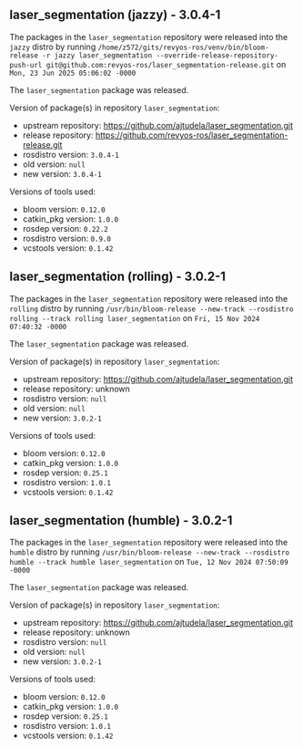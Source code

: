 ## laser_segmentation (jazzy) - 3.0.4-1

The packages in the `laser_segmentation` repository were released into the `jazzy` distro by running `/home/z572/gits/revyos-ros/venv/bin/bloom-release -r jazzy laser_segmentation --override-release-repository-push-url git@github.com:revyos-ros/laser_segmentation-release.git` on `Mon, 23 Jun 2025 05:06:02 -0000`

The `laser_segmentation` package was released.

Version of package(s) in repository `laser_segmentation`:

- upstream repository: https://github.com/ajtudela/laser_segmentation.git
- release repository: https://github.com/revyos-ros/laser_segmentation-release.git
- rosdistro version: `3.0.4-1`
- old version: `null`
- new version: `3.0.4-1`

Versions of tools used:

- bloom version: `0.12.0`
- catkin_pkg version: `1.0.0`
- rosdep version: `0.22.2`
- rosdistro version: `0.9.0`
- vcstools version: `0.1.42`


## laser_segmentation (rolling) - 3.0.2-1

The packages in the `laser_segmentation` repository were released into the `rolling` distro by running `/usr/bin/bloom-release --new-track --rosdistro rolling --track rolling laser_segmentation` on `Fri, 15 Nov 2024 07:40:32 -0000`

The `laser_segmentation` package was released.

Version of package(s) in repository `laser_segmentation`:

- upstream repository: https://github.com/ajtudela/laser_segmentation.git
- release repository: unknown
- rosdistro version: `null`
- old version: `null`
- new version: `3.0.2-1`

Versions of tools used:

- bloom version: `0.12.0`
- catkin_pkg version: `1.0.0`
- rosdep version: `0.25.1`
- rosdistro version: `1.0.1`
- vcstools version: `0.1.42`


## laser_segmentation (humble) - 3.0.2-1

The packages in the `laser_segmentation` repository were released into the `humble` distro by running `/usr/bin/bloom-release --new-track --rosdistro humble --track humble laser_segmentation` on `Tue, 12 Nov 2024 07:50:09 -0000`

The `laser_segmentation` package was released.

Version of package(s) in repository `laser_segmentation`:

- upstream repository: https://github.com/ajtudela/laser_segmentation.git
- release repository: unknown
- rosdistro version: `null`
- old version: `null`
- new version: `3.0.2-1`

Versions of tools used:

- bloom version: `0.12.0`
- catkin_pkg version: `1.0.0`
- rosdep version: `0.25.1`
- rosdistro version: `1.0.1`
- vcstools version: `0.1.42`


